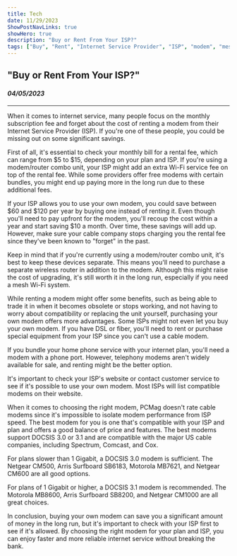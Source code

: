 ```yaml
---
title: Tech
date: 11/29/2023
ShowPostNavLinks: true
showHero: true
description: "Buy or Rent From Your ISP?"
tags: ["Buy", "Rent", "Internet Service Provider", "ISP", "modem", "mesh", "wi-fi"]
---
```


## "Buy or Rent From Your ISP?"
#### _04/05/2023_  
____
When it comes to internet service, many people focus on the monthly subscription fee and forget about the cost of renting a modem from their Internet Service Provider (ISP). If you're one of these people, you could be missing out on some significant savings.

First of all, it's essential to check your monthly bill for a rental fee, which can range from $5 to $15, depending on your plan and ISP. If you're using a modem/router combo unit, your ISP might add an extra Wi-Fi service fee on top of the rental fee. While some providers offer free modems with certain bundles, you might end up paying more in the long run due to these additional fees.

If your ISP allows you to use your own modem, you could save between $60 and $120 per year by buying one instead of renting it. Even though you'll need to pay upfront for the modem, you'll recoup the cost within a year and start saving $10 a month. Over time, these savings will add up. However, make sure your cable company stops charging you the rental fee since they've been known to "forget" in the past.

Keep in mind that if you're currently using a modem/router combo unit, it's best to keep these devices separate. This means you'll need to purchase a separate wireless router in addition to the modem. Although this might raise the cost of upgrading, it's still worth it in the long run, especially if you need a mesh Wi-Fi system.

While renting a modem might offer some benefits, such as being able to trade it in when it becomes obsolete or stops working, and not having to worry about compatibility or replacing the unit yourself, purchasing your own modem offers more advantages. Some ISPs might not even let you buy your own modem. If you have DSL or fiber, you'll need to rent or purchase special equipment from your ISP since you can't use a cable modem.

If you bundle your home phone service with your internet plan, you'll need a modem with a phone port. However, telephony modems aren't widely available for sale, and renting might be the better option.

It's important to check your ISP's website or contact customer service to see if it's possible to use your own modem. Most ISPs will list compatible modems on their website.

When it comes to choosing the right modem, PCMag doesn't rate cable modems since it's impossible to isolate modem performance from ISP speed. The best modem for you is one that's compatible with your ISP and plan and offers a good balance of price and features. The best modems support DOCSIS 3.0 or 3.1 and are compatible with the major US cable companies, including Spectrum, Comcast, and Cox.

For plans slower than 1 Gigabit, a DOCSIS 3.0 modem is sufficient. The Netgear CM500, Arris Surfboard SB6183, Motorola MB7621, and Netgear CM600 are all good options.

For plans of 1 Gigabit or higher, a DOCSIS 3.1 modem is recommended. The Motorola MB8600, Arris Surfboard SB8200, and Netgear CM1000 are all great choices.

In conclusion, buying your own modem can save you a significant amount of money in the long run, but it's important to check with your ISP first to see if it's allowed. By choosing the right modem for your plan and ISP, you can enjoy faster and more reliable internet service without breaking the bank.
